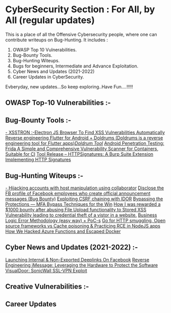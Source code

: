 # CyberSecurity Section : For All, by All (regular updates)
This is a place of all the Offensive Cybersecurity people, where one can contribute writeups on Bug-Hunting. It includes :

1) OWASP Top 10 Vulnerabilities.
2) Bug-Bounty Tools.
3) Bug-Hunting Witeups.
4) Bugs for beginners, Intermediate and Advance Exploitation.
4) Cyber News and Updates (2021-2022)
5) Career Updates in CyberSecurity.

Evberyday, new updates...So keep exploring..Have Fun....!!!!!

## OWASP Top-10 Vulnerabilities :-

## Bug-Bounty Tools :-
<a href="https://github.com/RenwaX23/XSSTRON">- XSSTRON :-Electron JS Browser To Find XSS Vulnerabilities Automatically</a>
<a href="https://rloura.wordpress.com/2020/12/04/reversing-flutter-for-android-wip/">Reverse engineering Flutter for Android + Doldrums (Doldrums is a reverse engineering tool for Flutter apps)<a href ="https://github.com/rscloura/Doldrums">_Doldrum Tool_</a></a>
<a href="https://www.hackingarticles.in/android-penetration-testing-frida/">Android Penetration Testing: Frida </a>
<a href="https://github.com/aquasecurity/trivy">A Simple and Comprehensive Vulnerability Scanner for Containers, Suitable for CI</a>
<a href="https://research.nccgroup.com/2020/12/08/tool-release-httpsignatures-a-burp-suite-extension-implementing-http-signatures/">Tool Release – HTTPSignatures: A Burp Suite Extension Implementing HTTP Signatures</a>

## Bug-Hunting Witeups :-
<a href="https://adityashende17.medium.com/hijacking-accounts-with-host-manipulation-using-collaborator-969f3234b29f">- Hijacking accounts with host manipulation using collaborator</a>
<a href="https://amineaboud.medium.com/disclose-the-fb-profile-of-facebook-employees-who-create-official-announcement-messages-bug-76554068caf7">Disclose the FB profile of Facebook employees who create official announcement messages (Bug Bounty)</a>
<a href="https://medium.com/tag/bug-bounty/latest">Exploiting CSRF chaining with IDOR</a>
<a href="https://blog.cobalt.io/bypassing-the-protections-mfa-bypass-techniques-for-the-win-8ef6215de6ab">Bypassing the Protections — MFA Bypass Techniques for the Win</a>
<a href="https://medium.com/@kunalkhubchandani/how-i-was-rewarded-a-1000-bounty-after-abusing-file-upload-functionality-to-stored-xss-945a40ac6f94">How I was rewarded a $1000 bounty after abusing File Upload functionality to Stored XSS Vulnerability leading to credential theft of a vistor in a website.</a>
<a href="https://medium.com/bugbountywriteup/business-logic-error-methodology-easy-way-poc-s-8195d8dee95b">Business Logic Error Methodology (easy way) + PoC-s</a>
<a href="https://blog.intigriti.com/2021/01/27/bug-bytes-107-go-for-http-smuggling-open-source-frameworks-vs-cache-poisoning-practicing-rce-in-nodejs-apps/"> Go for HTTP smuggling, Open source frameworks vs Cache poisoning & Practicing RCE in NodeJS apps </a>
<a href="https://www.intezer.com/blog/research/how-we-hacked-azure-functions-and-escaped-docker/">How We Hacked Azure Functions and Escaped Docker </a>

## Cyber News and Updates (2021-2022) :-
<a href="https://ash-king.co.uk/blog/Launching-internal-non-exported-deeplinks-on-Facebook">Launching Internal & Non-Exported Deeplinks On Facebook</a>
<a href="https://www.nowsecure.com/blog/2021/01/27/reverse-engineering-imessage-leveraging-the-hardware-to-protect-the-software/">Reverse Engineering iMessage: Leveraging the Hardware to Protect the Software</a>
<a href="https://darrenmartyn.ie/2021/01/24/visualdoor-sonicwall-ssl-vpn-exploit/">VisualDoor: SonicWall SSL-VPN Exploit</a>

## Creative Vulnerabilities :-

## Career Updates
